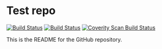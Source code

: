 # Test repo

[![Build Status](https://travis-ci.org/gcgft/test.svg?branch=master)](https://travis-ci.org/gcgft/test)
[![Build Status](https://ci.appveyor.com/api/projects/status/github/gcgft/test?svg=true)](https://ci.appveyor.com/project/gcgft/test)
[![Coverity Scan Build Status](https://scan.coverity.com/projects/7917/badge.svg)](https://scan.coverity.com/projects/gcgft-test)

This is the README for the GitHub repository.

